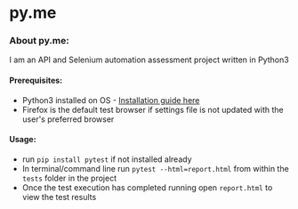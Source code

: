 # py.me

### About py.me: 
 I am an API and Selenium automation assessment project written in Python3

#### Prerequisites:
 - Python3 installed on OS - [Installation guide here](https://realpython.com/installing-python/)
 - Firefox is the default test browser if settings file is not updated with the user's preferred browser

#### Usage:
- run ```pip install pytest``` if not installed already
- In terminal/command line run ```pytest --html=report.html``` from within the `tests` folder in the project
- Once the test execution has completed running open `report.html` to view the test results



